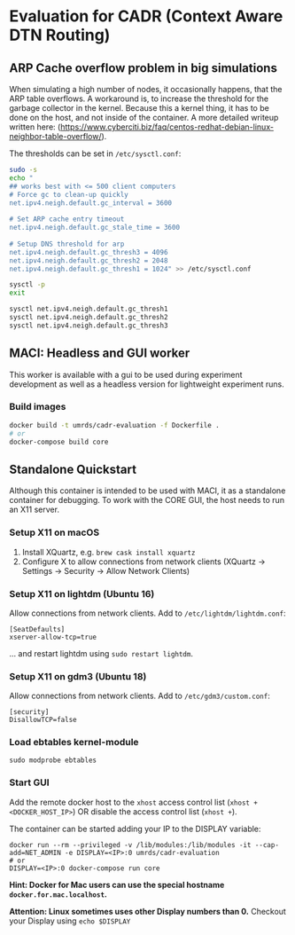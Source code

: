 # Evaluation for CADR (Context Aware DTN Routing) 

## ARP Cache overflow problem in big simulations

When simulating a high number of nodes, it occasionally happens, that the ARP table overflows. A workaround is, to increase the threshold for the garbage collector in the kernel. Because this a kernel thing, it has to be done on the host, and not inside of the container. A more detailed writeup written here: (https://www.cyberciti.biz/faq/centos-redhat-debian-linux-neighbor-table-overflow/).

The thresholds can be set in `/etc/sysctl.conf`:

```bash
sudo -s
echo "
## works best with <= 500 client computers
# Force gc to clean-up quickly
net.ipv4.neigh.default.gc_interval = 3600
 
# Set ARP cache entry timeout
net.ipv4.neigh.default.gc_stale_time = 3600
  
# Setup DNS threshold for arp 
net.ipv4.neigh.default.gc_thresh3 = 4096
net.ipv4.neigh.default.gc_thresh2 = 2048
net.ipv4.neigh.default.gc_thresh1 = 1024" >> /etc/sysctl.conf

sysctl -p
exit

sysctl net.ipv4.neigh.default.gc_thresh1
sysctl net.ipv4.neigh.default.gc_thresh2
sysctl net.ipv4.neigh.default.gc_thresh3
```


## MACI: Headless and GUI worker

This worker is available with a gui to be used during experiment development as well as a headless version for lightweight experiment runs.

### Build images
```bash
docker build -t umrds/cadr-evaluation -f Dockerfile .
# or
docker-compose build core
```

## Standalone Quickstart
Although this container is intended to be used with MACI, it  as a standalone container for debugging. To work with the CORE GUI, the host needs to run an X11 server.

### Setup X11 on macOS
1. Install XQuartz, e.g. `brew cask install xquartz`
2. Configure X to allow connections from network clients (XQuartz -> Settings -> Security -> Allow Network Clients)

### Setup X11 on lightdm (Ubuntu 16)
Allow connections from network clients. Add to `/etc/lightdm/lightdm.conf`:

```
[SeatDefaults]
xserver-allow-tcp=true
```

... and restart lightdm using `sudo restart lightdm`.

### Setup X11 on gdm3 (Ubuntu 18)
Allow connections from network clients. Add to `/etc/gdm3/custom.conf`:

```
[security]
DisallowTCP=false
```

### Load ebtables kernel-module
```
sudo modprobe ebtables
```

### Start GUI

Add the remote docker host to the `xhost` access control list (`xhost +<DOCKER_HOST_IP>`) OR disable the access control list (`xhost +`).

The container can be started adding your IP to the DISPLAY variable:

```
docker run --rm --privileged -v /lib/modules:/lib/modules -it --cap-add=NET_ADMIN -e DISPLAY=<IP>:0 umrds/cadr-evaluation
# or
DISPLAY=<IP>:0 docker-compose run core
```

**Hint: Docker for Mac users can use the special hostname `docker.for.mac.localhost`.**

**Attention: Linux sometimes uses other Display numbers than 0.** Checkout your Display using `echo $DISPLAY`

